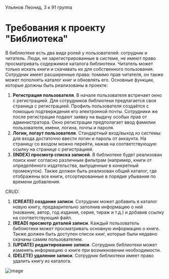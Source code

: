 Ульянов Леонид, 3 к 91 группа
# Требования к проекту "Библиотека"


В библиотеке есть два вида ролей у пользователей: сотрудник и читатель.
Люди, не зарегистрированные в системе, не имеют право просматривать содержимое каталога библиотеки.
Читатель может только искать книги и скачивать их для собственного пользования.
Сотрудник имеет расширенные права: помимо прав читателя, он также может пополнять каталог книг и обновлять его.
Основные функции, которые должны быть реализованы в проекте:
1. **Регистрация пользователя**. В начале пользователя встречает окно с регистрацией. 
Для сотрудников библиотеки предлагается своя страница с регистрацией. 
Профиль пользователя создаётся с помощью подтверждения его электронной почты. 
Сотрудники же после регистрации подают заявку на выдачу особых прав от администратора.
Окно регистрации предполагает ввод фамилии пользователя, имени, логина, почты и пароля.
3. **Логин, логаут пользователя**. Стандартный вход/выход из системы: для входа достаточно ввести логин и пароль от аккаунта.
На страницу со входом можно перейти, нажав на соответствующую ссылку на странице с регистрацией.
4. **(INDEX) просмотр списка записей**. В библиотеке будет реализован поиск книг согласно различным фильтрам 
(например, книги от определённого издательства, выпущенные в конкретный промежуток).
Также должен быть реализован общий каталог, где отображены все книги, отсортированные в порядке убывания по времени добавления.


CRUD:
1. **(CREATE) создание записи**. Сотрудник может добавить в каталог новую книгу, 
предварительно заполнив информацию о ней (название, автор, год издания, серия, тираж и т.д.) и добавив ссылку на соответствующий файл.
2. **(READ) просмотр деталей записи**. Каждый пользователь библиотеки может просматривать основную информацию о книге.
Также должен быть доступен список книг, которые были недавно скачаны самим пользователем.
3. **(UPDATE) редактирование записи**. Сотрудник библиотеки может изменять информацию о книге при возникновении необходимости.
4. **(DELETE) удаление записи**. Сотрудник библиотеки имеет право удалить книгу из каталога.

![image](https://github.com/user-attachments/assets/4d8ee6d8-715c-499d-8bd1-71702c980599)

